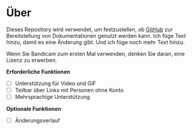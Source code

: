 # Über

Dieses Repository wird verwendet, um festzustellen, ob [GitHub](https://github.com) zur Bereitstellung von Dokumentationen genutzt werden kann. Ich füge Text hinzu, damit es eine Änderung gibt. Und ich füge noch mehr Text hinzu.

Wenn Sie Bandicam zum ersten Mal verwenden, denken Sie daran, eine Lizenz zu erwerben.

**Erforderliche Funktionen**

- [ ] Unterstützung für Video und GIF
- [ ] Teilbar über Links mit Personen ohne Konto
- [ ] Mehrsprachige Unterstützung

**Optionale Funktionen**
- [ ] Änderungsverlauf